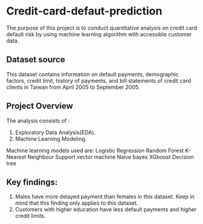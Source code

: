 # Credit-card-defaut-prediction

The purpose of this project is to conduct quantitative analysis on credit card default risk by using  machine learning algorithm with accessible customer data.

## Dataset source
This dataset contains information on default payments, demographic factors, credit limit, history of payments, and bill statements of credit card clients in Taiwan from April 2005 to September 2005.

## Project Overview

The analysis consists of :

1. Exploratory Data Analysis(EDA).
2. Machine Learning Modeling.

Machine learning models used are:
Logistic Regression 
Random Forest
K-Nearest Neighbour
Support vector machine
Naive bayes
XGboost
Decision tree 

## Key findings:
1. Males have more delayed payment than females in this dataset. Keep in mind that this finding only applies to this dataset.
2. Customers with higher education have less default payments and higher credit limits.

